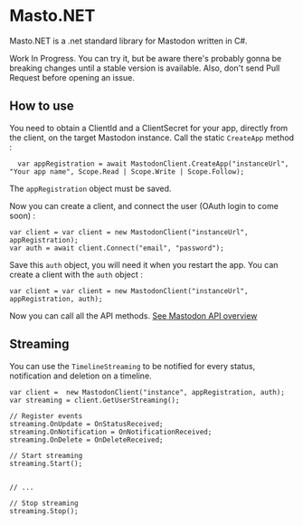 # Masto.NET

Masto.NET is a .net standard library for Mastodon written in C#.

Work In Progress. You can try it, but be aware there's probably gonna be breaking changes until a stable version is available. Also, don't send Pull Request before opening an issue.

## How to use

You need to obtain a ClientId and a ClientSecret for your app, directly from the client, on the target Mastodon instance.
Call the static `CreateApp` method :

	  var appRegistration = await MastodonClient.CreateApp("instanceUrl", "Your app name", Scope.Read | Scope.Write | Scope.Follow);

The `appRegistration` object must be saved.

Now you can create a client, and connect the user (OAuth login to come soon) :

	var client = var client = new MastodonClient("instanceUrl", appRegistration);
	var auth = await client.Connect("email", "password");

Save this `auth` object, you will need it when you restart the app. You can create a client with the `auth` object :

	var client = var client = new MastodonClient("instanceUrl", appRegistration, auth);

Now you can call all the API methods. [See Mastodon API overview](https://github.com/tootsuite/mastodon/blob/master/docs/Using-the-API/API.md)

## Streaming

You can use the `TimelineStreaming` to be notified for every status, notification and deletion on a timeline.

	var client =  new MastodonClient("instance", appRegistration, auth);
	var streaming = client.GetUserStreaming();

	// Register events
	streaming.OnUpdate = OnStatusReceived;
	streaming.OnNotification = OnNotificationReceived;
	streaming.OnDelete = OnDeleteReceived;

	// Start streaming
	streaming.Start();


	// ...

	// Stop streaming
	streaming.Stop();
        